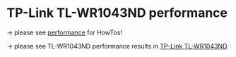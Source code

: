 # TP-Link TL-WR1043ND performance

→ please see [performance](/docs/guide-user/perf_and_log/performance "docs:guide-user:perf_and_log:performance") for HowTos!

→ please see TL-WR1043ND performance results in [TP-Link TL-WR1043ND](/toh/tp-link/tl-wr1043nd#performance "toh:tp-link:tl-wr1043nd").
